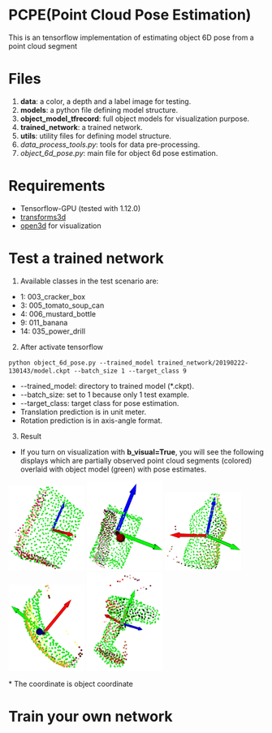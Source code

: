 # PCPE(Point Cloud Pose Estimation)
This is an tensorflow implementation of estimating object 6D pose from a point cloud segment

# Files
1. **data**: a color, a depth and a label image for testing.
2. **models**: a python file defining model structure.
3. **object_model_tfrecord**: full object models for visualization purpose.
4. **trained_network**: a trained network.
5. **utils**: utility files for defining model structure.
6. *data_process_tools.py*: tools for data pre-processing.
7. *object_6d_pose.py*: main file for object 6d pose estimation.

# Requirements
* Tensorflow-GPU (tested with 1.12.0)
* [transforms3d](https://matthew-brett.github.io/transforms3d/)
* [open3d](http://www.open3d.org/docs/getting_started.html) for visualization

# Test a trained network
1. Available classes in the test scenario are: 
 * 1: 003_cracker_box
 * 3: 005_tomato_soup_can
 * 4: 006_mustard_bottle
 * 9: 011_banana
 * 14: 035_power_drill
2. After activate tensorflow
```
python object_6d_pose.py --trained_model trained_network/20190222-130143/model.ckpt --batch_size 1 --target_class 9
```
* --trained_model: directory to trained model (*.ckpt).
* --batch_size: set to 1 because only 1 test example.
* --target_class: target class for pose estimation.
* Translation prediction is in unit meter.
* Rotation prediction is in axis-angle format.
3. Result
* If you turn on visualization with **b_visual=True**, you will see the following displays which are partially observed point cloud segments (colored) overlaid with object model (green) with pose estimates. 
<p float="left">
  <img src="/figure/1.png" width="150" />
  <img src="/figure/3.png" width="150" /> 
  <img src="/figure/4.png" width="150" />
  <img src="/figure/9.png" width="150" />
  <img src="/figure/14.png" width="150" />
</p>
* The coordinate is object coordinate




# Train your own network
